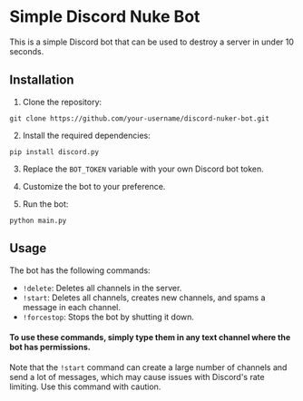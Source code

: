 # Simple Discord Nuke Bot

This is a simple Discord bot that can be used to destroy a server in under 10 seconds. 

## Installation

1. Clone the repository:
```
git clone https://github.com/your-username/discord-nuker-bot.git
```

2. Install the required dependencies:
```
pip install discord.py
```

3. Replace the `BOT_TOKEN` variable with your own Discord bot token.

4. Customize the bot to your preference.

5. Run the bot:
```
python main.py
```

## Usage

The bot has the following commands:

- `!delete`: Deletes all channels in the server.
- `!start`: Deletes all channels, creates new channels, and spams a message in each channel.
- `!forcestop`: Stops the bot by shutting it down.

#### To use these commands, simply type them in any text channel where the bot has permissions.

Note that the `!start` command can create a large number of channels and send a lot of messages, which may cause issues with Discord's rate limiting. Use this command with caution.

